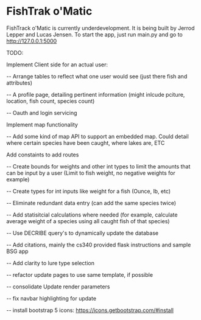 # FishTrak o'Matic
FishTrack o'Matic is currently underdevelopment. It is being built by Jerrod Lepper and Lucas Jensen.
To start the app, just run main.py and go to http://127.0.0.1:5000


TODO:

Implement Client side for an actual user:

-- Arrange tables to reflect what one user would see (just there fish and attributes)

-- A profile page, detailing pertinent information (might inlcude pciture, location, fish count, species count)

-- Oauth and login servicing 

Implement map functionality

-- Add some kind of map API to support an embedded map. Could detail where certain species have been caught, where lakes are, ETC

Add constaints to add routes

-- Create bounds for weights and other int types to limit the amounts that can be input by a user (Limit to fish weight, no negative weights for example)

-- Create types for int inputs like weight for a fish (Ounce, lb, etc)

-- Eliminate redundant data entry (can add the same species twice)

-- Add statisitcial calculations where needed (for example, calculate average weight of a species using all caught fish of that species)

-- Use DECRIBE query's to dynamically update the database 

-- Add citations, mainly the cs340 provided flask instructions and sample BSG app

-- Add clarity to lure type selection

-- refactor update pages to use same template, if possible

-- consolidate Update render parameters

-- fix navbar highlighting for update

-- install bootstrap 5 icons: https://icons.getbootstrap.com/#install